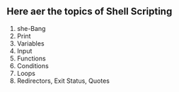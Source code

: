 ## Here aer the topics of Shell Scripting
 1. she-Bang
 2. Print
 3. Variables
 4. Input
 5. Functions
 6. Conditions
 7. Loops
 8. Redirectors, Exit Status, Quotes
 